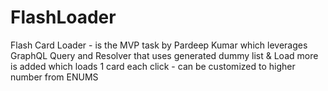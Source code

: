 # FlashLoader
Flash Card Loader - is the MVP task by Pardeep Kumar which leverages GraphQL Query and Resolver that uses generated dummy list &amp; Load more is added which loads 1 card each click - can be customized to higher number from ENUMS
